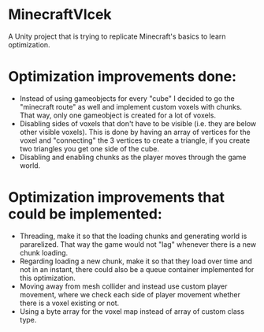 # MinecraftVlcek

A Unity project that is trying to replicate Minecraft's basics to learn optimization.

# Optimization improvements done:
- Instead of using gameobjects for every "cube" I decided to go the "minecraft route" as well and implement custom voxels with chunks.
That way, only one gameobject is created for a lot of voxels. 
- Disabling sides of voxels that don't have to be visible (i.e. they are below other visible voxels). This is done by having an array of vertices for the voxel and "connecting" the 3 vertices to create a triangle, if you create two triangles you get one side of the cube.
- Disabling and enabling chunks as the player moves through the game world.

# Optimization improvements that could be implemented:
- Threading, make it so that the loading chunks and generating world is pararelized. That way the game would not "lag" whenever there is a new chunk loading.
- Regarding loading a new chunk, make it so that they load over time and not in an instant, there could also be a queue container implemented for this optimization.
- Moving away from mesh collider and instead use custom player movement, where we check each side of player movement whether there is a voxel existing or not.
- Using a byte array for the voxel map instead of array of custom class type.
